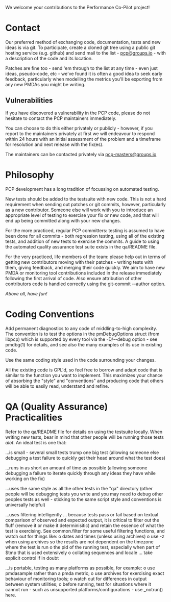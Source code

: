 We welcome your contributions to the Performance Co-Pilot project!

# Contact

Our preferred method of exchanging code, documentation, tests and new
ideas is via git.  To participate, create a cloned git tree using a
public git hosting service (e.g. github) and send mail to the list -
<pcp@groups.io> - with a description of the code and its location.

Patches are fine too - send 'em through to the list at any time - even
just ideas, pseudo-code, etc - we've found it is often a good idea to
seek early feedback, particularly when modelling the metrics you'll be
exporting from any new PMDAs you might be writing.

## Vulnerabilities

If you have discovered a vulnerability in the PCP code, please do not
hesitate to contact the PCP maintainers immediately.

You can choose to do this either privately or publicly - however, if
you report to the maintainers privately at first we will endeavour to
respond within 24 hours with an initial assessment of the problem and
a timeframe for resolution and next release with the fix(es).

The maintainers can be contacted privately via <pcp-masters@groups.io>

# Philosophy

PCP development has a long tradition of focussing on automated testing.

New tests should be added to the testsuite with new code.  This is not
a hard requirement when sending out patches or git commits, however,
particularly as a new contributor.  Someone else will work with you to
introduce an appropriate level of testing to exercise your fix or new
code, and that will end up being committed along with your new changes.

For the more practiced, regular PCP committers: testing is assumed to
have been done for all commits - both regression testing, using all of
the existing tests, and addition of new tests to exercise the commits.
A guide to using the automated quality assurance test suite exists in
the qa/README file.

For the very practiced, life members of the team: please help out in
terms of getting new contributors moving with their patches - writing
tests with them, giving feedback, and merging their code quickly.  We
aim to have new PMDA or monitoring tool contributions included in the
release immediately following the first arrival of code.  Also ensure
attribution of other contributors code is handled correctly using the
git-commit --author option.

*Above all, have fun!*


# Coding Conventions

Add permanent diagnostics to any code of middling-to-high complexity.
The convention is to test the options in the pmDebugOptions struct
(from libpcp) which is supported by every tool via the -D/--debug
option - see pmdbg(1) for details, and see also the many examples of
its use in existing code.

Use the same coding style used in the code surrounding your changes.

All the existing code is GPL'd, so feel free to borrow and adapt code
that is similar to the function you want to implement.  This maximizes
your chance of absorbing the "style" and "conventions" and producing
code that others will be able to easily read, understand and refine.


# QA (Quality Assurance) Practicalities

Refer to the qa/README file for details on using the testsuite locally.
When writing new tests, bear in mind that other people will be running
those tests *alot*.  An ideal test is one that:

...is small - several small tests trump one big test
   (allowing someone else debugging a test failure to quickly get their
    head around what the test does)

...runs in as short an amount of time as possible
   (allowing someone debugging a failure to iterate quickly through any
    ideas they have while working on the fix)

...uses the same style as all the other tests in the "qa" directory
   (other people will be debugging tests you write and you may need to
    debug other peoples tests as well - sticking to the same script
    style and conventions is universally helpful)

...uses filtering intelligently ... because tests pass or fail based
   on textual comparison of observed and expected output, it is critical
   to filter out the fluff (remove it or make it determinisitic) and
   retain the essence of what the test is exercising.  See common.filter
   for some useful filtering functions, and watch out for things like:
   o dates and times (unless using archives)
   o use -z when using archives so the results are not dependent on
     the timezone where the test is run
   o the pid of the running test, especially when part of $tmp that is
     used extensively
   o collating sequences and locale ... take explicit control if in doubt
     

...is portable, testing as many platforms as possible, for example:
   o  use pmdasample rather than a pmda<kernel> metric;
   o  use archives for exercising exact behaviour of monitoring tools;
   o  watch out for differences in output between system utilities;
   o  before running, test for situations where it cannot run - such
      as unsupported platforms/configurations - use _notrun() here.

